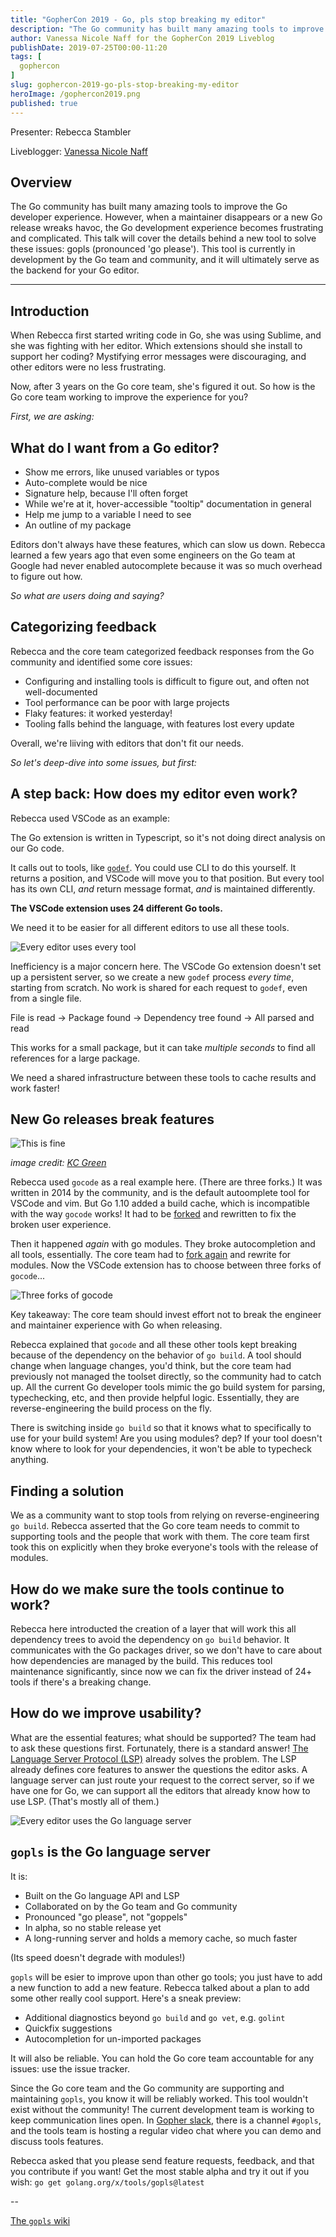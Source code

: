 ```yaml
---
title: "GopherCon 2019 - Go, pls stop breaking my editor"
description: "The Go community has built many amazing tools to improve the Go developer experience. However, when a maintainer disappears or a new Go release wreaks havoc, the Go development experience becomes frustrating and complicated. This talk will cover the details behind a new tool to solve these issues: gopls (pronounced 'go please'). This tool is currently in development by the Go team and community, and it will ultimately serve as the backend for your Go editor."
author: Vanessa Nicole Naff for the GopherCon 2019 Liveblog
publishDate: 2019-07-25T00:00-11:20
tags: [
  gophercon
]
slug: gophercon-2019-go-pls-stop-breaking-my-editor
heroImage: /gophercon2019.png
published: true
---
```


Presenter: Rebecca Stambler

Liveblogger: [Vanessa Nicole Naff](https://twitter.com/axiomista)

## Overview

The Go community has built many amazing tools to improve the Go developer experience. However, when a maintainer disappears or a new Go release wreaks havoc, the Go development experience becomes frustrating and complicated. This talk will cover the details behind a new tool to solve these issues: gopls (pronounced 'go please'). This tool is currently in development by the Go team and community, and it will ultimately serve as the backend for your Go editor.

---

## Introduction

When Rebecca first started writing code in Go, she was using Sublime, and she was fighting with her editor.
Which extensions should she install to support her coding?
Mystifying error messages were discouraging, and other editors were no less frustrating.

Now, after 3 years on the Go core team, she's figured it out.
So how is the Go core team working to improve the experience for you?

_First, we are asking:_

## What do I want from a Go editor?

- Show me errors, like unused variables or typos
- Auto-complete would be nice
- Signature help, because I'll often forget
- While we're at it, hover-accessible "tooltip" documentation in general
- Help me jump to a variable I need to see
- An outline of my package

Editors don't always have these features, which can slow us down.
Rebecca learned a few years ago that even some engineers on the Go team at Google had never enabled autocomplete because it was so much overhead to figure out how.

_So what are users doing and saying?_

## Categorizing feedback

Rebecca and the core team categorized feedback responses from the Go community and identified some core issues:

- Configuring and installing tools is difficult to figure out, and often not well-documented
- Tool performance can be poor with large projects
- Flaky features: it worked yesterday!
- Tooling falls behind the language, with features lost every update

Overall, we're liiving with editors that don't fit our needs.

_So let's deep-dive into some issues, but first:_

## A step back: How does my editor even work?

Rebecca used VSCode as an example: 

The Go extension is written in Typescript, so it's not doing direct analysis on our Go code.

It calls out to tools, like [`godef`](https://godoc.org/github.com/rogpeppe/godef). You could use CLI to do this yourself. It returns a position, and VSCode will move you to that position.
But every tool has its own CLI, *and* return message format, *and* is maintained differently.

 **The VSCode extension uses 24 different Go tools.**

We need it to be easier for all different editors to use all these tools.

![Every editor uses every tool](/gophercon-2019/gopls-editors-tools.png)

Inefficiency is a major concern here. The VSCode Go extension doesn't set up a persistent server, so we create a new `godef` process *every time*, starting from scratch. No work is shared for each request to `godef`, even from a single file.

File is read -> Package found -> Dependency tree found -> All parsed and read

This works for a small package, but it can take *multiple seconds* to find all references for a large package.

We need a shared infrastructure between these tools to cache results and work faster!

## New Go releases break features

![This is fine](/gophercon-2019/gopls-thisisfine.png)

*image credit: [KC Green](http://gunshowcomic.com/648)*

Rebecca used `gocode` as a real example here. (There are three forks.)
It was written in 2014 by the community, and is the default autoomplete tool for VSCode and vim.
But Go 1.10 added a build cache, which is incompatible with the way `gocode` works!
It had to be [forked](https://github.com/mdempsky/gocode) and rewritten to fix the broken user experience.

Then it happened *again* with go modules.
They broke autocompletion and all tools, essentially.
The core team had to [fork again](https://github.com/stamblerre/gocode) and rewrite for modules.
Now the VSCode extension has to choose between three forks of `gocode`...

![Three forks of gocode](/gophercon-2019/gopls-gocode-forks.png)

Key takeaway: The core team should invest effort not to break the engineer and maintainer experience with Go when releasing.

Rebecca explained that `gocode` and all these other tools kept breaking because of the dependency on the behavior of `go build`.
A tool should change when language changes, you'd think, but the core team had previously not managed the toolset directly, so the community had to catch up.
All the current Go developer tools mimic the go build system for parsing, typechecking, etc, and then provide helpful logic. Essentially, they are reverse-engineering the build process on the fly.

There is switching inside `go build` so that it knows what to specifically to use for your build system! Are you using modules? dep? If your tool doesn't know where to look for your dependencies, it won't be able to typecheck anything.

## Finding a solution

We as a community want to stop tools from relying on reverse-engineering `go build`.
Rebecca asserted that the Go core team needs to commit to supporting tools and the people that work with them.
The core team first took this on explicitly when they broke everyone's tools with the release of modules.

## How do we make sure the tools continue to work?

Rebecca here introducted the creation of a layer that will work this all dependency trees to avoid the dependency on `go build` behavior.
It communicates with the Go packages driver, so we don't have to care about how dependencies are managed by the build. This reduces tool maintenance significantly, since now we can fix the driver instead of 24+ tools if there's a breaking change.

## How do we improve usability? 

What are the essential features; what should be supported? The team had to ask these questions first.
Fortunately, there is a standard answer! [The Language Server Protocol (LSP)](https://langserver.org/) already solves the problem. 
The LSP already defines core features to answer the questions the editor asks.
A language server can just route your request to the correct server, so if we have one for Go, we can support all the editors that already know how to use LSP. (That's mostly all of them.)

![Every editor uses the Go language server](/gophercon-2019/gopls-editors-langserver.png)

## `gopls` is the Go language server
It is:
- Built on the Go language API and LSP
- Collaborated on by the Go team and Go community
- Pronounced "go please", not "goppels"
- In alpha, so no stable release yet
- A long-running server and holds a memory cache, so much faster

(Its speed doesn't degrade with modules!)

`gopls` will be esier to improve upon than other go tools; you just have to add a new function to add a new feature.
Rebecca talked about a plan to add some other really cool support. 
Here's a sneak preview:
- Additional diagnostics beyond `go build` and `go vet`, e.g. `golint`
- Quickfix suggestions
- Autocompletion for un-imported packages

It will also be reliable.
You can hold the Go core team accountable for any issues: use the issue tracker.

Since the Go core team and the Go community are supporting and maintaining `gopls`, you know it will be reliably worked. This tool wouldn't exist without the community!
The current development team is working to keep communication lines open. In [Gopher slack](https://invite.slack.golangbridge.org/), there is a channel `#gopls`, and the tools team is hosting a regular video chat where you can demo and discuss tools features.

Rebecca asked that you please send feature requests, feedback, and that you contribute if you want! Get the most stable alpha and try it out if you wish: `go get golang.org/x/tools/gopls@latest`

--

[The `gopls` wiki](https://github.com/golang/go/wiki/gopls)

